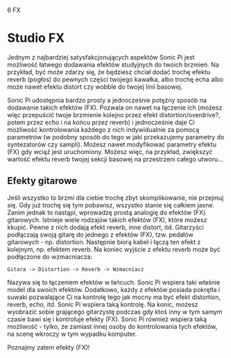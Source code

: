 6 FX

# Studio FX

Jednym z najbardziej satysfakcjonujących aspektów Sonic Pi jest 
możliwość łatwego dodawania efektów studyjnych do twoich brzmień. 
Na przykład, być może zdarzy się, że będziesz chciał dodać trochę 
efektu reverb (pogłos) do pewnych części twojego kawałka, albo 
trochę echa albo może nawet efektu distort czy wobble do twojej 
linii basowej.

Sonic Pi udostępnia bardzo prosty a jednocześnie potężny sposób na 
dodawanie takich efektów (FX). Pozwala on nawet na łączenie ich 
(możesz więc przepuścić twoje brzmienie kolejno przez efekt 
distortion/overdrive?, potem przez echo i na końcu przez reverb) 
i jednocześnie daje Ci możliwość kontrolowania każdego z nich indywidualnie 
za pomocą parametrów (w podobny sposób do tego w jaki przekazujemy 
parametry do syntezatorów czy sampli). Możesz nawet modyfikować parametry 
efektu (FX) gdy wciąż jest uruchomiony. Możesz więc, na przykład, zwiększyć 
wartość efektu reverb twojej sekcji basowej na przestrzeni całego utworu...

## Efekty gitarowe

Jeśli wszystko to brzmi dla ciebie trochę zbyt skomplikowanie, 
nie przejmuj się. Gdy już trochę się tym pobawisz, wszystko stanie 
się całkiem jasne. Zanim jednak to nastąpi, wprowadzę prostą analogię 
do efektów (FX) gitarowych. Istnieje wiele rodzajów takich efektów (FX), 
które możesz kkupić. Pewne z nich dodają efekt reverb, inne distort, itd. 
Gitarzyści podłączają swoją gitarę do jednego z efektów (FX), tzw. pedałów 
gitarowych - np. distortion. Następnie biorą kabel i łączą ten efekt 
z kolejnym, np. efektem reverb. Na koniec wyjście z efektu reverb może 
być podłączone do wzmacniacza: 

`Gitara -> Distortion -> Reverb -> Wzmacniacz`

Nazywa się to łączeniem efektów w łańcuch. Sonic Pi wspiera taki 
właśnie model dla swoich efektów. Dodatkowo, każdy z efektów posiada 
pokrętła i suwaki pozwalające Ci na kontrolę tego jak mocny ma być 
efekt distortion, reverb, echo, itd. Sonic Pi wspiera taką kontrolę. 
Na konic, możesz wyobrazić sobie grającego gitarzystę podczas gdy ktoś 
inny w tym samym czasie bawi się i kontroluje efekty (FX). Sonic Pi 
również wspiera taką możliwość - tylko, że zamiast innej osoby do 
kontrolowania tych efektów, na scenę wkroczy w tym wypadku komputer. 

Poznajmy zatem efekty (FX)!
